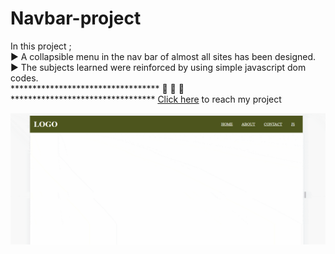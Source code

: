 # Navbar-project
In this project ;<br>
▶️ A collapsible menu in the nav bar of almost all sites has been designed.<br>
▶️ The subjects learned were reinforced by using simple javascript dom codes.<br>
********************************** 🚀 🚀 🚀*********************************
[Click here](https://bedirhanerguven10.github.io/Navbar-project/) to reach my project

![](https://github.com/bedirhanerguven10/Navbar-project/blob/master/navbar-js.gif.gif)
